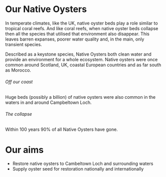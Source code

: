 # Our Native Oysters

In temperate climates, like the UK, native oyster beds play a role similar to tropical coral reefs. And like coral reefs, when native oyster beds collapse then all the species that utilised that environment also disappear. This leaves barren expanses, poorer water quality and, in the main, only transient species. 

Described as a keystone species, Native Oysters both clean water and provide an environment for a whole ecosystem. Native oysters were once common around Scotland, UK, coastal European countries and as far south as Morocco. 

###### Off our coast

Huge beds (possibly a billion) of native oysters were also common in the waters in and around Campbeltown Loch. 

###### The collapse 

Within 100 years 90% of all Native Oysters have gone.

# Our aims

* Restore native oysters to Cambeltown Loch and surrounding waters
* Supply oyster seed for restoration nationally and internationally


